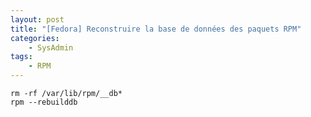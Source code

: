 ```yaml
---
layout: post
title: "[Fedora] Reconstruire la base de données des paquets RPM"
categories:
    - SysAdmin
tags:
    - RPM
---
```

    rm -rf /var/lib/rpm/__db*
    rpm --rebuilddb

